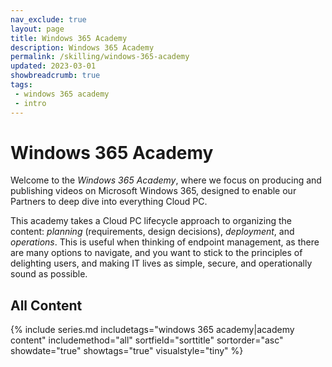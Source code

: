 ```yaml
---
nav_exclude: true
layout: page
title: Windows 365 Academy
description: Windows 365 Academy
permalink: /skilling/windows-365-academy
updated: 2023-03-01
showbreadcrumb: true
tags: 
 - windows 365 academy
 - intro
---
```


# Windows 365 Academy

Welcome to the _Windows 365 Academy_, where we focus on producing and publishing videos on Microsoft Windows 365, designed to enable our Partners to deep dive into everything Cloud PC. 

This academy takes a Cloud PC lifecycle approach to organizing the content: _planning_ (requirements, design decisions), _deployment_, and _operations_. This is useful when thinking of endpoint management, as there are many options to navigate, and you want to stick to the principles of delighting users, and making IT lives as simple, secure, and operationally sound as possible.

## All Content

{% include series.md 
    includetags="windows 365 academy|academy content" 
    includemethod="all" 
    sortfield="sorttitle" sortorder="asc" showdate="true" showtags="true" 
    visualstyle="tiny"
%}


